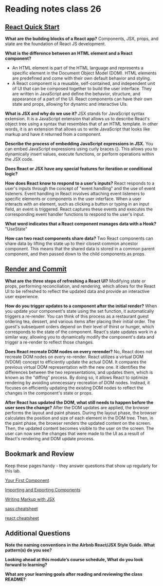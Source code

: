 # Reading notes class 26

## [React Quick Start](https://react.dev/learn)

**What are the building blocks of a React app?**
Components, JSX, props, and state are the foundation of React JS development.

**What is the difference between an HTML element and a React component?**

- An HTML element is part of the HTML language and represents a specific element in the Document Object Model (DOM). HTML elements are predefined and come with their own default behavior and styling.
- A React component is a reusable, self-contained, and independent unit of UI that can be composed together to build the user interface. They are written in JavaScript and define the behavior, structure, and appearance of a part of the UI.
React components can have their own state and props, allowing for dynamic and interactive UIs.

**What is JSX and why do we use it?**
JSX stands for JavaScript syntax extension. It is a JavaScript extension that allows us to describe React's object tree using a syntax that resembles that of an HTML template. In other words, it is an extension that allows us to write JavaScript that looks like markup and have it returned from a component.

**Describe the process of embedding JavaScript expressions in JSX.**
You can embed JavaScript expressions using curly braces {}. This allows you to dynamically insert values, execute functions, or perform operations within the JSX code.

**Does React or JSX have any special features for iteration or conditional logic?**

**How does React know to respond to a user’s inputs?**
React responds to a user's inputs through the concept of "event handling" and the use of event listeners. Event handling in React involves attaching event listeners to specific elements or components in the user interface. When a user interacts with an element, such as clicking a button or typing in an input field, an event is triggered. React captures these events and executes the corresponding event handler functions to respond to the user's input.

**What word indicates that a React component manages data with a Hook?**
"UseState"

**How can two react components share data?**
Two React components can share data by lifting the state up to their closest common ancestor component. This means that the shared data is stored in a common parent component, and then passed down to the child components as props.

## [Render and Commit](https://react.dev/learn/render-and-commit)

**What are the three steps of refreshing a React UI?**
Modifying state or props, performing reconciliation, and rendering, which allows for the React UI to be refreshed to reflect the updated data and provide an interactive user experience.

**How do you trigger updates to a component after the initial render?**
When you update your component's state using the set function, it automatically triggers a re-render. You can think of this process as a restaurant guest ordering tea, dessert, and various items after placing their initial order. The guest's subsequent orders depend on their level of thirst or hunger, which corresponds to the state of the component. React's state updates work in a similar way, allowing you to dynamically modify the component's data and trigger a re-render to reflect those changes.

**Does React recreate DOM nodes on every rerender?**
No, React does not recreate DOM nodes on every re-render. React utilizes a virtual DOM (VDOM) concept to efficiently update the actual DOM. It compares the previous virtual DOM representation with the new one. It identifies the differences between the two representations, and updates them, which is known as the "diffing" process. By doing so, it allows React to optimize rendering by avoiding unnecessary recreation of DOM nodes. Instead, it focuses on efficiently updating the existing DOM nodes to reflect the changes in the component's state or props.

**After React has updated the DOM, what still needs to happen before the user sees the change?**
After the DOM updates are applied, the browser performs the layout and paint phases. During the layout phase, the browser calculates the position and size of each element in the DOM tree. Then, in the paint phase, the browser renders the updated content on the screen. Then, the updated content becomes visible to the user on the screen. The user can now see the changes that were made to the UI as a result of React's rendering and DOM update process.

## Bookmark and Review

Keep these pages handy - they answer questions that show up regularly for this lab.

[Your First Component](https://react.dev/learn/your-first-component)

[Importing and Exporting Components](https://react.dev/learn/importing-and-exporting-components)

[Writing Markup with JSX](https://react.dev/learn/writing-markup-with-jsx)

[sass cheatsheet](https://devhints.io/sass)

[react cheatsheet](https://devhints.io/react)

## Additional Questions

**Note the naming conventions in the Airbnb React/JSX Style Guide. What pattern(s) do you see?**

**Looking ahead at this module’s course schedule, What do you look forward to learning?**

**What are your learning goals after reading and reviewing the class README?**
